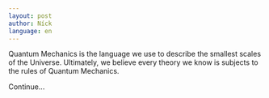 ```yaml
---
layout: post
author: Níck
language: en
---
```


Quantum Mechanics is the language we use to describe the smallest scales of the Universe. Ultimately, we believe every theory we know is subjects to the rules of Quantum Mechanics.

Continue...
